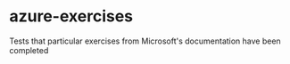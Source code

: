 # azure-exercises
Tests that particular exercises from Microsoft's documentation have been completed
